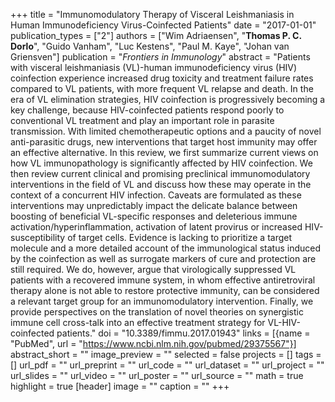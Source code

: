 +++
title = "Immunomodulatory Therapy of Visceral Leishmaniasis in Human Immunodeficiency Virus-Coinfected Patients"
date = "2017-01-01"
publication_types = ["2"]
authors = ["Wim Adriaensen", "**Thomas P. C. Dorlo**", "Guido Vanham", "Luc Kestens", "Paul M. Kaye", "Johan van Griensven"]
publication = "_Frontiers in Immunology_"
abstract = "Patients with visceral leishmaniasis (VL)-human immunodeficiency virus (HIV) coinfection experience increased drug toxicity and treatment failure rates compared to VL patients, with more frequent VL relapse and death. In the era of VL elimination strategies, HIV coinfection is progressively becoming a key challenge, because HIV-coinfected patients respond poorly to conventional VL treatment and play an important role in parasite transmission. With limited chemotherapeutic options and a paucity of novel anti-parasitic drugs, new interventions that target host immunity may offer an effective alternative. In this review, we first summarize current views on how VL immunopathology is significantly affected by HIV coinfection. We then review current clinical and promising preclinical immunomodulatory interventions in the field of VL and discuss how these may operate in the context of a concurrent HIV infection. Caveats are formulated as these interventions may unpredictably impact the delicate balance between boosting of beneficial VL-specific responses and deleterious immune activation/hyperinflammation, activation of latent provirus or increased HIV-susceptibility of target cells. Evidence is lacking to prioritize a target molecule and a more detailed account of the immunological status induced by the coinfection as well as surrogate markers of cure and protection are still required. We do, however, argue that virologically suppressed VL patients with a recovered immune system, in whom effective antiretroviral therapy alone is not able to restore protective immunity, can be considered a relevant target group for an immunomodulatory intervention. Finally, we provide perspectives on the translation of novel theories on synergistic immune cell cross-talk into an effective treatment strategy for VL-HIV-coinfected patients."
doi = "10.3389/fimmu.2017.01943"
links = [{name = "PubMed", url = "https://www.ncbi.nlm.nih.gov/pubmed/29375567"}]
abstract_short = ""
image_preview = ""
selected = false
projects = []
tags = []
url_pdf = ""
url_preprint = ""
url_code = ""
url_dataset = ""
url_project = ""
url_slides = ""
url_video = ""
url_poster = ""
url_source = ""
math = true
highlight = true
[header]
image = ""
caption = ""
+++
